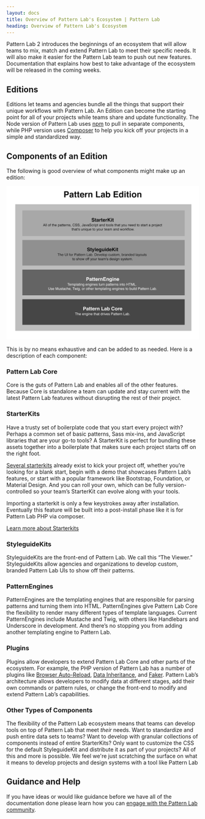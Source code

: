 ```yaml
---
layout: docs
title: Overview of Pattern Lab's Ecosystem | Pattern Lab
heading: Overview of Pattern Lab's Ecosystem
---
```


Pattern Lab 2 introduces the beginnings of an ecosystem that will allow teams to mix, match and extend Pattern Lab to meet their specific needs. It will also make it easier for the Pattern Lab team to push out new features. Documentation that explains how best to take advantage of the ecosystem will be released in the coming weeks.

## Editions

Editions let teams and agencies bundle all the things that support their unique workflows with Pattern Lab. An Edition can become the starting point for all of your projects while teams share and update functionality. The Node version of Pattern Lab uses [npm](https://www.npmjs.com/) to pull in separate components, while PHP version uses [Composer](https://getcomposer.org) to help you kick off your projects in a simple and standardized way.

## Components of an Edition

The following is good overview of what components might make up an edition:

<img src="/assets/pattern-lab-2-image_18-large-opt.png">

This is by no means exhaustive and can be added to as needed. Here is a description of each component:

### Pattern Lab Core

Core is the guts of Pattern Lab and enables all of the other features. Because Core is standalone a team can update and stay current with the latest Pattern Lab features without disrupting the rest of their project.

### StarterKits

Have a trusty set of boilerplate code that you start every project with? Perhaps a common set of basic patterns, Sass mix-ins, and JavaScript libraries that are your go-to tools? A StarterKit is perfect for bundling these assets together into a boilerplate that makes sure each project starts off on the right foot.

[Several starterkits](https://github.com/pattern-lab?utf8=%E2%9C%93&q=starterkit&type=&language=) already exist to kick your project off, whether you’re looking for a blank start, begin with a demo that showcases Pattern Lab’s features, or start with a popular framework like Bootstrap, Foundation, or Material Design. And you can roll your own, which can be fully version-controlled so your team’s StarterKit can evolve along with your tools.

Importing a starterkit is only a few keystrokes away after installation. Eventually this feature will be built into a post-install phase like it is for Pattern Lab PHP via composer.

[Learn more about Starterkits](/docs/advanced-starterkits.html#node)

### StyleguideKits

StyleguideKits are the front-end of Pattern Lab. We call this “The Viewer.” StyleguideKits allow agencies and organizations to develop custom, branded Pattern Lab UIs to show off their patterns.

### PatternEngines

PatternEngines are the templating engines that are responsible for parsing patterns and turning them into HTML. PatternEngines give Pattern Lab Core the flexibility to render many different types of template languages. Current PatternEngines include Mustache and Twig, with others like Handlebars and Underscore in development. And there’s no stopping you from adding another templating engine to Pattern Lab.

### Plugins

Plugins allow developers to extend Pattern Lab Core and other parts of the ecosystem. For example, the PHP version of Pattern Lab has a number of plugins like [Browser Auto-Reload](https://github.com/pattern-lab/plugin-php-reload), [Data Inheritance](https://github.com/pattern-lab/plugin-php-data-inheritance), and [Faker](https://github.com/pattern-lab/plugin-php-faker). Pattern Lab’s architecture allows developers to modify data at different stages, add their own commands or pattern rules, or change the front-end to modify and extend Pattern Lab’s capabilities.

### Other Types of Components

The flexibility of the Pattern Lab ecosystem means that teams can develop tools on top of Pattern Lab that meet _their_ needs. Want to standardize and push entire data sets to teams? Want to develop with granular collections of components instead of entire StarterKits? Only want to customize the CSS for the default StyleguideKit and distribute it as part of your projects? All of this and more is possible. We feel we're just scratching the surface on what it means to develop projects and design systems with a tool like Pattern Lab

## Guidance and Help

If you have ideas or would like guidance before we have all of the documentation done please learn how you can [engage with the Pattern Lab community](/contribute.html).
